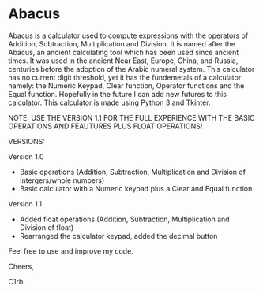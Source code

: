 # Abacus

Abacus is a calculator used to compute expressions with the operators of Addition, Subtraction, Multiplication and Division. It is named after the Abacus, an ancient calculating tool which has been used since ancient times. It was used in the ancient Near East, Europe, China, and Russia, centuries before the adoption of the Arabic numeral system. This calculator has no current digit threshold, yet it has the fundemetals of a calculator namely: the Numeric Keypad, Clear function, Operator functions and the Equal function. Hopefully in the future I can add new futures to this calculator. This calculator is made using Python 3 and Tkinter.

NOTE: USE THE VERSION 1.1 FOR THE FULL EXPERIENCE WITH THE BASIC OPERATIONS AND FEAUTURES PLUS FLOAT OPERATIONS!

VERSIONS:

Version 1.0
- Basic operations (Addition, Subtraction, Multiplication and Division of intergers/whole numbers)
- Basic calculator with a Numeric keypad plus a Clear and Equal function

Version 1.1
- Added float operations (Addition, Subtraction, Multiplication and Division of float)
- Rearranged the calculator keypad, added the decimal button 

Feel free to use and improve my code.

Cheers,

C1rb

